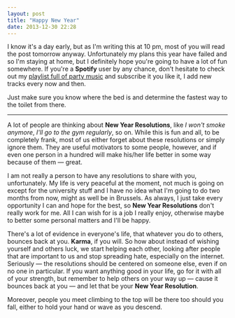 ```yaml
---
layout: post
title: "Happy New Year"
date: 2013-12-30 22:28
---
```


I know it's a day early, but as I'm writing this at 10 pm, most of you will read the post tomorrow anyway. Unfortunately my plans this year have failed and so I'm staying at home, but I definitely hope you're going to have a lot of fun somewhere. If you're a **Spotify** user by any chance, don't hesitate to check out my [playlist full of party music](http://open.spotify.com/user/lojewski/playlist/1ddI5eJymCrcAtTKMmy46J) and subscribe it you like it, I add new tracks every now and then.

Just make sure you know where the bed is and determine the fastest way to the toilet from there.

---

A lot of people are thinking about **New Year Resolutions**, like *I won't smoke anymore*, *I'll go to the gym regularly*, so on. While this is fun and all, to be completely frank, most of us either forget about these resolutions or simply ignore them. They are useful motivators to some people, however, and if even one person in a hundred will make his/her life better in some way because of them — great.

I am not really a person to have any resolutions to share with you, unfortunately. My life is very peaceful at the moment, not much is going on except for the university stuff and I have no idea what I'm going to do two months from now, might as well be in Brussels. As always, I just take every opportunity I can and hope for the best, so **New Year Resolutions** don't really work for me. All I can wish for is a job I really enjoy, otherwise maybe to better some personal matters and I'll be happy.

There's a lot of evidence in everyone's life, that whatever you do to others, bounces back at you. **Karma**, if you will. So how about instead of wishing yourself and others luck, we start helping each other, looking after people that are important to us and stop spreading hate, especially on the internet. Seriously — the resolutions should be centered on someone else, even if on no one in particular. If you want anything good in your life, go for it with all of your strength, but remember to help others on your way up — cause it bounces back at you — and let that be your **New Year Resolution**.

Moreover, people you meet climbing to the top will be there too should you fall, either to hold your hand or wave as you descend.